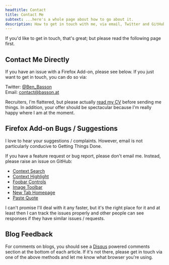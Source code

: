 ```yaml
---
headtitle: Contact
title: Contact Me
subtext: ...here's a whole page about how to go about it.
description: How to get in touch with me, via email, Twitter and GitHub.
---
```


If you'd like to get in touch, that's great; but please read the following page
first.

Contact Me Directly
-------------------

If you have an issue with a Firefox Add-on, please see below. If you just want 
to get in touch, you can do so via:

<i class="twlogo fa fa-twitter" markdown='1'></i> Twitter: <a href="https://twitter.com/Ben_Basson" rel="me">@Ben_Basson</a>  
<i class="emlogo fa fa-envelope" markdown='1'></i> Email: <contact@basson.at>

Recruiters, I'm flattered, but please actually <a href="http://careers.stackoverflow.com/benbasson" rel="me">read my CV</a> before sending
me things. In addition, your offer should be spectacular because I'm really 
happy where I am at the moment.

Firefox Add-on Bugs / Suggestions
---------------------------------

I love to hear your suggestions / complaints. However, email is not 
particularly conducive to Getting Things Done. 

If you have a feature request or bug report, please don't email me. Instead, 
please raise an issue on GitHub:

* [Context Search][3] 
* [Context Highlight][4]
* [Foobar Controls][5]
* [Image Toolbar][6]
* [New Tab Homepage][7]
* [Paste Quote][8]

I can't promise I'll deal with it any faster, but it's the right place for it
and at least then I can track the issues properly and other people can see 
responses if they have similar issues / requests.

Blog Feedback
-------------

For comments on blogs, you should see a [Disqus][9] powered comments section 
at the bottom of each article. If it's not there, please get in touch via
one of the above methods and let me know what browser you're using.

[3]: https://github.com/benbasson/contextsearch/issues
[4]: https://github.com/benbasson/contexthighlight/issues
[5]: https://github.com/benbasson/foobarcontrols/issues
[6]: https://github.com/benbasson/imagetoolbar/issues
[7]: https://github.com/benbasson/newtabhomepage/issues
[8]: https://github.com/benbasson/pastequote/issues
[9]: http://disqus.com/